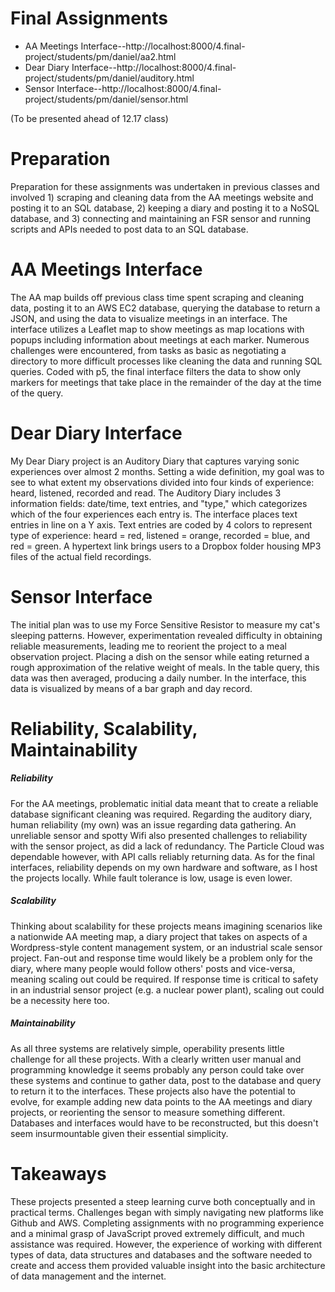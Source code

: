 
# Final Assignments


  - AA Meetings Interface--http://localhost:8000/4.final-project/students/pm/daniel/aa2.html
  - Dear Diary Interface--http://localhost:8000/4.final-project/students/pm/daniel/auditory.html
  - Sensor Interface--http://localhost:8000/4.final-project/students/pm/daniel/sensor.html

(To be presented ahead of 12.17 class)


# Preparation

Preparation for these assignments was undertaken in previous classes and involved 1) scraping and cleaning data from the AA meetings website and posting it to an SQL database, 2) keeping a diary and posting it to a NoSQL database, and 3) connecting and maintaining an FSR sensor and running scripts and APIs needed to post data to an SQL database.  

# AA Meetings Interface

The AA map builds off previous class time spent scraping and cleaning data, posting it to an AWS EC2 database, querying the database to return a JSON, and using the data to visualize meetings in an interface. The interface utilizes a Leaflet map to show meetings as map locations with popups including information about meetings at each marker. Numerous challenges were encountered, from tasks as basic as negotiating a directory to more difficult processes like cleaning the data and running SQL queries. Coded with p5, the final interface filters the data to show only markers for meetings that take place in the remainder of the day at the time of the query. 

# Dear Diary Interface

My Dear Diary project is an Auditory Diary that captures varying sonic experiences over almost 2 months. Setting a wide definition, my goal was to see to what extent my observations divided into four kinds of experience: heard, listened, recorded and read. The Auditory Diary includes 3 information fields: date/time, text entries, and "type," which categorizes which of the four experiences each entry is. The interface places text entries in line on a Y axis. Text entries are coded by 4 colors to represent type of experience: heard = red, listened = orange, recorded = blue, and red = green. A hypertext link brings users to a Dropbox folder housing MP3 files of the actual field recordings. 

# Sensor Interface

The initial plan was to use my Force Sensitive Resistor to measure my cat's sleeping patterns. However, experimentation revealed difficulty in obtaining reliable measurements, leading me to reorient the project to a meal observation project. Placing a dish on the sensor while eating returned a rough approximation of the relative weight of meals. In the table query, this data was then averaged, producing a daily number. In the interface, this data is visualized by means of a bar graph and day record. 



# Reliability, Scalability, Maintainability

##### Reliability
For the AA meetings, problematic initial data meant that to create a reliable database significant cleaning was required. Regarding the auditory diary, human reliability (my own) was an issue regarding data gathering. An unreliable sensor and spotty Wifi also presented challenges to reliability with the sensor project, as did a lack of redundancy. The Particle Cloud was dependable however, with API calls reliably returning data. As for the final interfaces, reliability depends on my own hardware and software, as I host the projects locally. While fault tolerance is low, usage is even lower. 

##### Scalability
Thinking about scalability for these projects means imagining scenarios like a nationwide AA meeting map, a diary project that takes on aspects of a Wordpress-style content management system, or an industrial scale sensor project. Fan-out and response time would likely be a problem only for the diary, where many people would follow others' posts and vice-versa, meaning scaling out could be required. If response time is critical to safety in an industrial sensor project (e.g. a nuclear power plant), scaling out could be a necessity here too.

##### Maintainability
As all three systems are relatively simple, operability presents little challenge for all these projects. With a clearly written user manual and programming knowledge it seems probably any person could take over these systems and continue to gather data, post to the database and query to return it to the interfaces. These projects also have the potential to evolve, for example adding new data points to the AA meetings and diary projects, or reorienting the sensor to measure something different. Databases and interfaces would have to be reconstructed, but this doesn't seem insurmountable given their essential simplicity. 

# Takeaways 

These projects presented a steep learning curve both conceptually and in practical terms. Challenges began with simply navigating new platforms like Github and AWS. Completing assignments with no programming experience and a minimal grasp of JavaScript proved extremely difficult, and much assistance was required. However, the experience of working with different types of data, data structures and databases and the software needed to create and access them provided valuable insight into the basic architecture of data management and the internet. 

